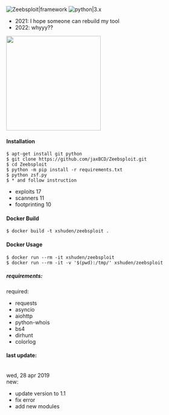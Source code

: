 ![Zeebsploit|framework](https://img.shields.io/badge/Zeebsploit-Framework-orange.svg)
![python|3.x](https://img.shields.io/badge/python-3.x-blue.svg)
- 2021: I hope someone can rebuild my tool
- 2022: whyyy??



<img src="zeeb_src/utils/Zeebsploit.png" width="250" height="250">

#### Installation
```
$ apt-get install git python
$ git clone https://github.com/jaxBCD/Zeebsploit.git
$ cd Zeebsploit
$ python -m pip install -r requirements.txt
$ python zsf.py
$ * and follow instruction
```
* exploits 17
* scanners 11
* footprinting 10


#### Docker Build

 ```
 $ docker build -t xshuden/zeebsploit .
 ```

#### Docker Usage

 ```
 $ docker run --rm -it xshuden/zeebsploit
 $ docker run --rm -it -v '$(pwd):/tmp/' xshuden/zeebsploit
 ```


##### requirements:

required:
* requests
* asyncio
* aiohttp
* python-whois
* bs4
* dirhunt
* colorlog

#### last update:

<br>wed, 28 apr 2019<br>
new:
* update version to 1.1
* fix error
* add new modules
